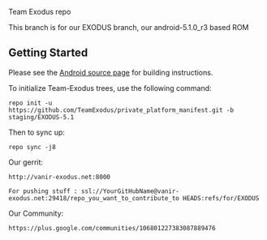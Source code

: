 Team Exodus repo

This branch is for our EXODUS branch, our android-5.1.0_r3 based ROM


Getting Started
---------------

Please see the [Android source page](http://source.android.com/source/index.html) for building instructions.

To initialize Team-Exodus trees, use the following command:

    repo init -u https://github.com/TeamExodus/private_platform_manifest.git -b staging/EXODUS-5.1

Then to sync up:

    repo sync -j8
    
Our gerrit:

	http://vanir-exodus.net:8000
    
    For pushing stuff : ssl://YourGitHubName@vanir-exodus.net:29418/repo_you_want_to_contribute_to HEADS:refs/for/EXODUS

Our Community:

	https://plus.google.com/communities/106801227383087889476

